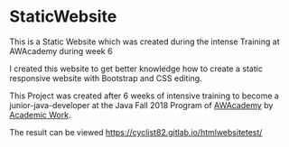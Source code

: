 # StaticWebsite

This is a Static Website which was created during the intense Training at AWAcademy during week 6

I created this website to get better knowledge how to create a static responsive website with Bootstrap and CSS editing.

This Project was created after 6 weeks of intensive training to become a junior-java-developer at the Java Fall 2018 Program of [AWAcademy](https://www.awacademy.de) by [Academic Work](https://www.academicwork.de).

The result can be viewed https://cyclist82.gitlab.io/htmlwebsitetest/
